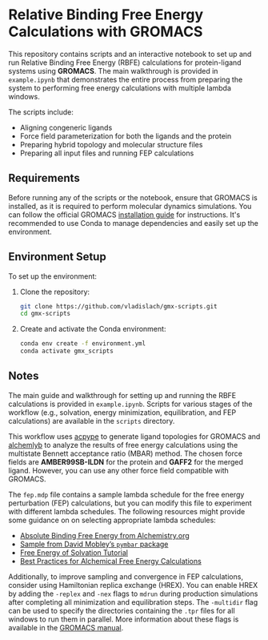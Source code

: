 # Relative Binding Free Energy Calculations with GROMACS

This repository contains scripts and an interactive notebook to set up and run Relative Binding Free Energy (RBFE) calculations for protein-ligand systems using **GROMACS**. The main walkthrough is provided in `example.ipynb` that demonstrates the entire process from preparing the system to performing free energy calculations with multiple lambda windows.

The scripts include:

- Aligning congeneric ligands
- Force field parameterization for both the ligands and the protein
- Preparing hybrid topology and molecular structure files
- Preparing all input files and running FEP calculations


## Requirements

Before running any of the scripts or the notebook, ensure that GROMACS is installed, as it is required to perform molecular dynamics simulations. You can follow the official GROMACS [installation guide](https://manual.gromacs.org/current/install-guide/index.html) for instructions. It's recommended to use Conda to manage dependencies and easily set up the environment.

## Environment Setup

To set up the environment:

1. Clone the repository:

    ```bash
    git clone https://github.com/vladislach/gmx-scripts.git
    cd gmx-scripts
    ```

2. Create and activate the Conda environment:

    ```bash
    conda env create -f environment.yml
    conda activate gmx_scripts
    ```

## Notes

The main guide and walkthrough for setting up and running the RBFE calculations is provided in `example.ipynb`. Scripts for various stages of the workflow (e.g., solvation, energy minimization, equilibration, and FEP calculations) are available in the `scripts` directory.

This workflow uses [acpype](https://github.com/alanwilter/acpype) to generate ligand topologies for GROMACS and [alchemlyb](https://github.com/alchemistry/alchemlyb) to analyze the results of free energy calculations using the multistate Bennett acceptance ratio (MBAR) method. The chosen force fields are **AMBER99SB-ILDN** for the protein and **GAFF2** for the merged ligand. However, you can use any other force field compatible with GROMACS.

The `fep.mdp` file contains a sample lambda schedule for the free energy perturbation (FEP) calculations, but you can modify this file to experiment with different lambda schedules. The following resources might provide some guidance on on selecting appropriate lambda schedules:

- [Absolute Binding Free Energy from Alchemistry.org](https://alchemistry.org/wiki/Absolute_Binding_Free_Energy_-_Gromacs_2016)
- [Sample from David Mobley’s `pymbar` package](https://github.com/MobleyLab/alchemical-analysis/blob/master/samples/gromacs/inputfiles/3-methylindole-38steps/trpo.mdp)
- [Free Energy of Solvation Tutorial](https://tutorials.gromacs.org/docs/free-energy-of-solvation.html)
- [Best Practices for Alchemical Free Energy Calculations](https://livecomsjournal.org/index.php/livecoms/article/view/v2i1e18378)

Additionally, to improve sampling and convergence in FEP calculations, consider using Hamiltonian replica exchange (HREX). You can enable HREX by adding the `-replex` and `-nex` flags to `mdrun` during production simulations after completing all minimization and equilibration steps. The `-multidir` flag can be used to specify the directories containing the `.tpr` files for all windows to run them in parallel. More information about these flags is available in the [GROMACS manual](https://manual.gromacs.org/current/onlinehelp/gmx-mdrun.html).
